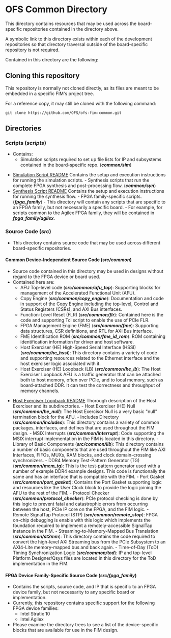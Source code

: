 # OFS Common Directory

This directory contains resources that may be used across the board-specific repositories contained in the directory above.

A symbolic link to this directory exists within each of the development repositories so that directory traversal outside of the board-specific repository is not required.

Contained in this directory are the following:

## Cloning this repository

This repository is normally not cloned directly, as its files are meant to be embedded in a specific FIM's project tree.

For a reference copy, it may still be cloned with the following command:

   `git clone https://github.com/OFS/ofs-fim-common.git`

## Directories

### Scripts (***scripts***)
   - Contains:
      - Simulation scripts required to set up file lists for IP and subsystems contained in the board-specific repo. (***common/sim***)
* [Simulation Script README](scripts/common/sim/readme.txt) Contains the setup and execution instructions for running the simulation scripts.
      - Synthesis scripts that run the complete FPGA synthesis and post-processing flow. (***common/syn***)
* [Synthesis Script README](scripts/common/syn/README.md) Contains the setup and execution instructions for running the synthesis flow.
      - FPGA family-specific scripts. (***fpga\_family***)
         - This directory will contain any scripts that are specific to an FPGA family, but not necessarily a specific board.
         - For example, for scripts common to the Agilex FPGA family, they will be contained in ***fpga\_family/agilex***.
### Source Code (***src***)
   - This directory contains source code that may be used across different board-specific repositories.
#### Common Device-Independent Source Code (***src/common***)
   - Source code contained in this directory may be used in designs without regard to the FPGA device or board used.
   - Contained here are:
      - AFU Top-level code (***src/common/afu\_top***): Supporting blocks for management of the Accelerated Functional Unit (AFU).
      - Copy Engine (***src/common/copy\_engine***): Documentation and code in support of the Copy Engine including the top-level, Control and Status Registers (CSRs), and AXI Bus interfaces.
      - Function-Level Reset (FLR) (***src/common/flr***): Contained here is the code and supporting Tcl script to enable the use of PCIe FLR.
      - FPGA Management Engine (FME) (***src/common/fme***): Supporting data structures, CSR definitions, and RTL for AXI Bus interface.
      - FME Identification ROM (***src/common/fme\_id\_rom***): ROM containing identification information for driver and host software.
      - Host Exerciser (HE) High-Speed Serial Interface (HSSI) (***src/common/he\_hssi***): This directory contains a variety of code and supporting resources related to the Ethernet interface and the host exerciser logic associated with it.
      - Host Exerciser (HE) Loopback (LB) (***src/common/he\_lb***): The Host Exerciser Loopback AFU is a traffic generator that can be attached both to host memory, often over PCIe, and to local memory, such as board-attached DDR. It can test the correctness and throughput of memory channels.
* [Host Exerciser Loopback README](src/common/he_lb/README.md) Thorough description of the Host Exerciser and its subdirectories.
      - Host Exerciser (HE) Null (***src/common/he\_null***): The Host Exercisor Null is a very basic "null" termination block for the AFU.
      - Includes Directory (***src/common/includes***): This directory contains a variety of common packages, interfaces, and defines that are used throughout the FIM design.
      - MSIX Interrupts (***src/common/interrupt***): Code supporting the MSIX interrupt implementation in the FIM is located in this directory.
      - Library of Basic Components (***src/common/lib***): This directory contains a number of basic components that are used throughout the FIM like AXI Interfaces, FIFOs, MUXs, RAM blocks, and clock domain-crossing synchronizers.
      - DDR4 Memory Test-Pattern Generator (TG) (***src/common/mem\_tg***): This is the test-pattern generator used with a number of example DDR4 example designs.  This code is functionally the same and has an interface that is compatible with the FIM.
      - Port Gasket (***src/common/port\_gasket***): Contains the Port Gasket supporting logic and resources like the User Clock block to provide the logic joining the AFU to the rest of the FIM.
      - Protocol Checker (***src/common/protocol\_checker***): PCIe protocol checking is done by this logic to prevent fatal and catastrophic errors from occurring between the host, PCIe IP core on the FPGA, and the FIM logic.
      - Remote SignalTap Protocol (STP) (***src/common/remote\_stop***): FPGA on-chip debugging is enable with this logic which implements the foundation required to implement a remotely-accessible SignalTap instance in the FIM.
      - Streaming-to-Memory-Mapped Bus Translation (***src/common/st2mm***): This directory contains the code required to convert the high-level AXI Streaming bus from the PCIe Subsystem to an AXI4-Lite memory-mapped bus and back again.
      - Time-of-Day (ToD) Timing Synchronization Logic (***src/common/tod***): IP and top-level Platform Designer/Qsys files are located in this directory for the ToD implementation in the FIM.
#### FPGA Device Family-Specific Source Code (***src/fpga\_family***)
   - Contains the scripts, source code, and IP that is specific to an FPGA device family, but not necessarity to any specific board or implementation.
   - Currently, this repository contains specific support for the following FPGA device families:
      - Intel Stratix 10
      - Intel Agilex
   - Please examine the directory trees to see a list of the device-specific blocks that are available for use in the FIM design.
